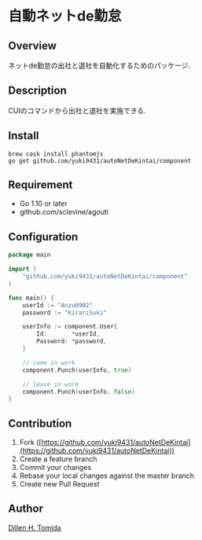 自動ネットde勤怠
====

## Overview

ネットde勤怠の出社と退社を自動化するためのパッケージ.

## Description
CUIのコマンドから出社と退社を実施できる.

## Install
```bash:#
brew cask install phantomjs
go get github.com/yuki9431/autoNetDeKintai/component
```

## Requirement
- Go 1.10 or later
- github.com/sclevine/agouti

## Configuration
```go:main.go
package main

import (
	"github.com/yuki9431/autoNetDeKintai/component"
)

func main() {
	userId := "Anzu0902"
	password := "KirariSuki"

	userInfo := component.User{
		Id:       *userId,
		Password: *password,
	}

	// come in work
	component.Punch(userInfo, true)

	// leave in work
	component.Punch(userInfo, false)
}
```

## Contribution
1. Fork ([https://github.com/yuki9431/autoNetDeKintai](https://github.com/yuki9431/autoNetDeKintai))
2. Create a feature branch
3. Commit your changes
4. Rebase your local changes against the master branch
5. Create new Pull Request


## Author
[Dillen H. Tomida](https://twitter.com/t0mihir0)
